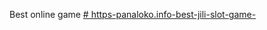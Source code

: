 Best online game
[# https-panaloko.info-best-jili-slot-game-](https://panaloko.info/best-jili-slot-game/)
